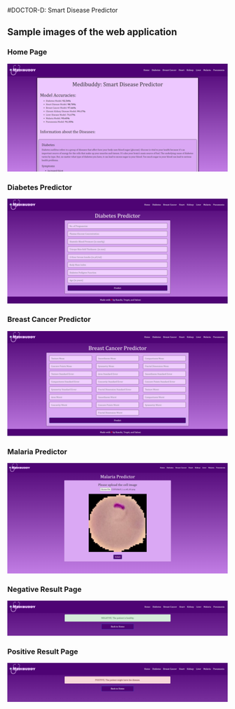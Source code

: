 #DOCTOR-D: Smart Disease Predictor

## Sample images of the web application

### Home Page
<img src="images/Sample_Web_App_Images/sample1.png" alt="My cool logo"/>
<br>

### Diabetes Predictor
<img src="images/Sample_Web_App_Images/sample2.png" alt="My cool logo"/>
<br>

### Breast Cancer Predictor
<img src="images/Sample_Web_App_Images/sample3.png" alt="My cool logo"/>
<br>

### Malaria Predictor
<img src="images/Sample_Web_App_Images/sample4.png" alt="My cool logo"/>
<br>

### Negative Result Page
<img src="images/Sample_Web_App_Images/sample5.png" alt="My cool logo"/>
<br>

### Positive Result Page
<img src="images/Sample_Web_App_Images/sample6.png" alt="My cool logo"/>
